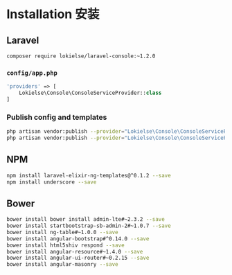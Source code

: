 Installation 安装
================

Laravel
------

```bash
composer require lokielse/laravel-console:~1.2.0
```

### `config/app.php`
```php
'providers' => [
    Lokielse\Console\ConsoleServiceProvider::class
]
```

### Publish config and templates
```bash
php artisan vendor:publish --provider="Lokielse\Console\ConsoleServiceProvider" --tag=config
php artisan vendor:publish --provider="Lokielse\Console\ConsoleServiceProvider" --tag=templates
```

NPM
---
```bash
npm install laravel-elixir-ng-templates@^0.1.2 --save
npm install underscore --save
```

Bower
-----
```bash
bower install bower install admin-lte#~2.3.2 --save
bower install startbootstrap-sb-admin-2#~1.0.7 --save
bower install ng-table#~1.0.0 --save
bower install angular-bootstrap#^0.14.0 --save
bower install html5shiv respond --save
bower install angular-resource#~1.4.0 --save
bower install angular-ui-router#~0.2.15 --save
bower install angular-masonry --save
```

